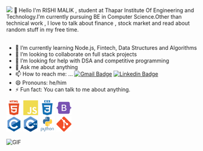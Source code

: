 <img src="https://github.com/TheDudeThatCode/TheDudeThatCode/blob/master/Assets/Hi.gif" width="29px">
👋 Hello I'm RISHI MALIK , student at Thapar Institute Of Engineering and Technology.I'm currently pursuing BE in Computer Science.Other than technical work , I love to talk about finance , stock market and read about random stuff in my free time.
<br>
<br>

- 🌱 I’m currently learning Node.js, Fintech, Data Structures and Algorithms 
- 👯 I’m looking to collaborate on full stack projects
- 🤔 I’m looking for help with DSA and competitive programming
- 💬 Ask me about anything 
- 📫 How to reach me: ...
 [![Gmail Badge](https://img.shields.io/badge/Gmail-c14438?style=flat-square&logo=Gmail&logoColor=white&link=mailto:rishi39malik@gmail.com)](mailto:rishi39malik@gmail.com)
[![Linkedin Badge](https://img.shields.io/badge/-RishiMalik-blue?style=flat-square&logo=Linkedin&logoColor=white&link=https://www.linkedin.com/in/kunalraghav/)](https://https://www.linkedin.com/in/rishi-malik-25034b152/)
- 😄 Pronouns: he/him
- ⚡ Fun fact: You can talk to me about anything.

<a ><img src="https://raw.githubusercontent.com/devicons/devicon/master/icons/html5/html5-plain-wordmark.svg" alt="cplusplus" width="40" height="40"/></a>
<a ><img src="https://raw.githubusercontent.com/devicons/devicon/master/icons/javascript/javascript-plain.svg" alt="cplusplus" width="40" height="40"/></a>
<a ><img src="https://raw.githubusercontent.com/devicons/devicon/master/icons/css3/css3-plain-wordmark.svg" alt="cplusplus" width="40" height="40"/></a>
<a ><img src="https://raw.githubusercontent.com/devicons/devicon/master/icons/bootstrap/bootstrap-plain.svg" alt="cplusplus" width="40" height="40"/></a>
<br/>
<a ><img src="https://raw.githubusercontent.com/devicons/devicon/master/icons/c/c-original.svg" alt="cplusplus" width="40" height="40"/></a>
<a ><img src="https://raw.githubusercontent.com/devicons/devicon/master/icons/cplusplus/cplusplus-original.svg" alt="cplusplus" width="40" height="40"/></a>
<a ><img src="https://raw.githubusercontent.com/devicons/devicon/master/icons/python/python-original-wordmark.svg" alt="cplusplus" width="40" height="40"/></a>
<a ><img src="https://raw.githubusercontent.com/devicons/devicon/master/icons/git/git-plain.svg" alt="cplusplus" width="40" height="40"/></a>


<img align="center" alt="GIF" src="https://media.giphy.com/media/jTNG3RF6EwbkpD4LZx/giphy.gif" />

<!--
**rishimalik0135/rishimalik0135** is a ✨ _special_ ✨ repository because its `README.md` (this file) appears on your GitHub profile.
-->
